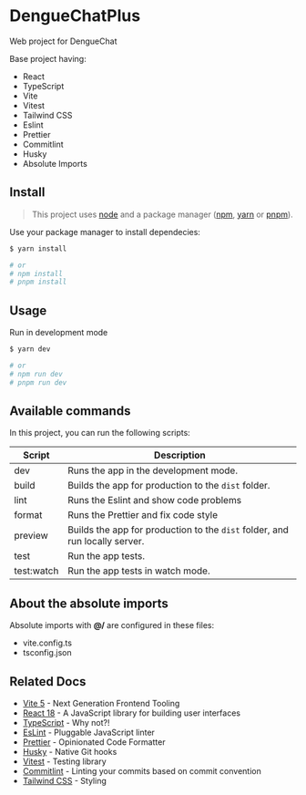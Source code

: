 # DengueChatPlus

Web project for DengueChat

Base project having:

- React
- TypeScript
- Vite
- Vitest
- Tailwind CSS
- Eslint
- Prettier
- Commitlint
- Husky
- Absolute Imports

## Install

> This project uses [node](http://nodejs.org) and a package manager ([npm](https://npmjs.com), [yarn](https://yarnpkg.com/) or [pnpm](https://pnpm.io/)).

Use your package manager to install dependecies:

```sh
$ yarn install

# or
# npm install
# pnpm install
```

## Usage

Run in development mode

```sh
$ yarn dev

# or
# npm run dev
# pnpm run dev
```

## Available commands

<p>In this project, you can run the following scripts:</p>

| Script     | Description                                                                 |
| ---------- | --------------------------------------------------------------------------- |
| dev        | Runs the app in the development mode.                                       |
| build      | Builds the app for production to the `dist` folder.                         |
| lint       | Runs the Eslint and show code problems                                      |
| format     | Runs the Prettier and fix code style                                        |
| preview    | Builds the app for production to the `dist` folder, and run locally server. |
| test       | Run the app tests.                                                          |
| test:watch | Run the app tests in watch mode.                                            |

## About the absolute imports

Absolute imports with **@/** are configured in these files:

- vite.config.ts
- tsconfig.json

## Related Docs

- [Vite 5](https://vitejs.dev/) - Next Generation Frontend Tooling
- [React 18](https://reactjs.org/) - A JavaScript library for building user interfaces
- [TypeScript](https://www.typescriptlang.org/) - Why not?!
- [EsLint](https://eslint.org/) - Pluggable JavaScript linter
- [Prettier](https://prettier.io) - Opinionated Code Formatter
- [Husky](https://github.com/typicode/husky) - Native Git hooks
- [Vitest](https://vitest.dev/guide/) - Testing library
- [Commitlint](https://commitlint.js.org/) - Linting your commits based on commit convention
- [Tailwind CSS](https://github.com/tailwindlabs/tailwindcss) - Styling
